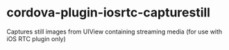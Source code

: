 # cordova-plugin-iosrtc-capturestill
Captures still images from UIView containing streaming media (for use with iOS RTC plugin only)
